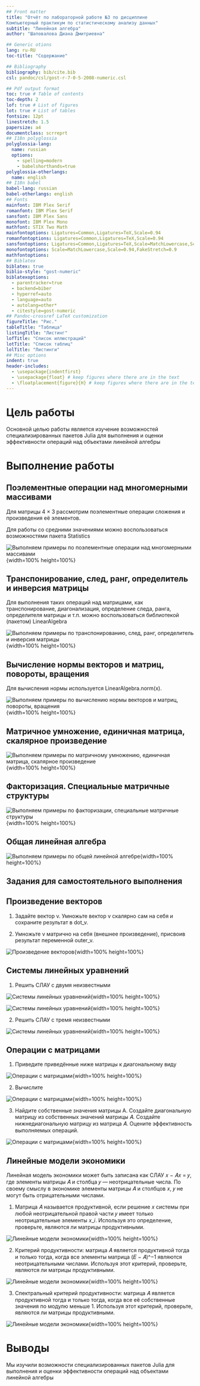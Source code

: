 ```yaml
---
## Front matter
title: "Отчёт по лабораторной работе №3 по дисциплине
Компьютерный практикум по статистическому анализу данных"
subtitle: "Линейная алгебра"
author: "Шаповалова Диана Дмитриевна"

## Generic otions
lang: ru-RU
toc-title: "Содержание"

## Bibliography
bibliography: bib/cite.bib
csl: pandoc/csl/gost-r-7-0-5-2008-numeric.csl

## Pdf output format
toc: true # Table of contents
toc-depth: 2
lof: true # List of figures
lot: true # List of tables
fontsize: 12pt
linestretch: 1.5
papersize: a4
documentclass: scrreprt
## I18n polyglossia
polyglossia-lang:
  name: russian
  options:
	- spelling=modern
	- babelshorthands=true
polyglossia-otherlangs:
  name: english
## I18n babel
babel-lang: russian
babel-otherlangs: english
## Fonts
mainfont: IBM Plex Serif
romanfont: IBM Plex Serif
sansfont: IBM Plex Sans
monofont: IBM Plex Mono
mathfont: STIX Two Math
mainfontoptions: Ligatures=Common,Ligatures=TeX,Scale=0.94
romanfontoptions: Ligatures=Common,Ligatures=TeX,Scale=0.94
sansfontoptions: Ligatures=Common,Ligatures=TeX,Scale=MatchLowercase,Scale=0.94
monofontoptions: Scale=MatchLowercase,Scale=0.94,FakeStretch=0.9
mathfontoptions:
## Biblatex
biblatex: true
biblio-style: "gost-numeric"
biblatexoptions:
  - parentracker=true
  - backend=biber
  - hyperref=auto
  - language=auto
  - autolang=other*
  - citestyle=gost-numeric
## Pandoc-crossref LaTeX customization
figureTitle: "Рис."
tableTitle: "Таблица"
listingTitle: "Листинг"
lofTitle: "Список иллюстраций"
lotTitle: "Список таблиц"
lolTitle: "Листинги"
## Misc options
indent: true
header-includes:
  - \usepackage{indentfirst}
  - \usepackage{float} # keep figures where there are in the text
  - \floatplacement{figure}{H} # keep figures where there are in the text
---
```


# Цель работы

Основной целью работы является изучение возможностей специализированных пакетов Julia для выполнения и оценки эффективности операций над объектами линейной
алгебры

# Выполнение работы
## Поэлементные операции над многомерными массивами

Для матрицы 4 × 3 рассмотрим поэлементные операции сложения и произведения её
элементов.

Для работы со средними значениями можно воспользоваться возможностями пакета
Statistics

![Выполняем примеры по поэлементные операции над многомерными массивами](image/1.png){width=100% height=100%}

## Транспонирование, след, ранг, определитель и инверсия матрицы

Для выполнения таких операций над матрицами, как транспонирование, диагонализация, определение следа, ранга, определителя матрицы и т.п. можно воспользоваться
библиотекой (пакетом) LinearAlgebra

![Выполняем примеры по транспонированию, след, ранг, определитель и инверсия матрицы](image/2.png){width=100% height=100%}

## Вычисление нормы векторов и матриц, повороты, вращения

Для вычисления нормы используется LinearAlgebra.norm(x).

![Выполняем примеры по вычислению нормы векторов и матриц, повороты, вращения](image/3.png){width=100% height=100%}

## Матричное умножение, единичная матрица, скалярное произведение

![Выполняем примеры по матричному умножению, единичная матрица, скалярное произведение](image/4.png){width=100% height=100%}

## Факторизация. Специальные матричные структуры

![Выполняем примеры по факторизации, специальные матричные структуры](image/5.png){width=100% height=100%}

## Общая линейная алгебра

![Выполняем примеры по общей линейной алгебре](image/6.png){width=100% height=100%}

## Задания для самостоятельного выполнения
## Произведение векторов

1. Задайте вектор v. Умножьте вектор v скалярно сам на себя и сохраните результат
в dot_v.

2. Умножьте v матрично на себя (внешнее произведение), присвоив результат переменной outer_v.

![Произведение векторов](image/7.png){width=100% height=100%}

## Системы линейных уравнений

1. Решить СЛАУ с двумя неизвестными

![Системы линейных уравнений](image/8.png){width=100% height=100%}

![Системы линейных уравнений](image/9.png){width=100% height=100%}

2. Решить СЛАУ с тремя неизвестными

![Системы линейных уравнений](image/10.png){width=100% height=100%}

## Операции с матрицами

1. Приведите приведённые ниже матрицы к диагональному виду

![Операции с матрицами](image/11.png){width=100% height=100%}

2. Вычислите

![Операции с матрицами](image/12.png){width=100% height=100%}

3. Найдите собственные значения матрицы A. Создайте диагональную матрицу из собственных значений матрицы 𝐴. Создайте
нижнедиагональную матрицу из матрица 𝐴. Оцените эффективность выполняемых
операций.

![Операции с матрицами](image/13.png){width=100% height=100%}

## Линейные модели экономики

Линейная модель экономики может быть записана как СЛАУ 𝑥 − 𝐴𝑥 = 𝑦,
где элементы матрицы 𝐴 и столбца 𝑦 — неотрицательные числа. По своему смыслу в экономике элементы матрицы 𝐴 и столбцов 𝑥, 𝑦 не могут быть отрицательными числами.

1. Матрица 𝐴 называется продуктивной, если решение 𝑥 системы при любой неотрицательной правой части 𝑦 имеет только неотрицательные элементы 𝑥_𝑖. Используя это
определение, проверьте, являются ли матрицы продуктивными.

![Линейные модели экономики](image/14.png){width=100% height=100%}

2. Критерий продуктивности: матрица 𝐴 является продуктивной тогда и только тогда,
когда все элементы матрица (𝐸 − 𝐴)^−1 являются неотрицательными числами. Используя этот критерий, проверьте, являются
ли матрицы продуктивными.

![Линейные модели экономики](image/15.png){width=100% height=100%}

3. Спектральный критерий продуктивности: матрица 𝐴 является продуктивной тогда
и только тогда, когда все её собственные значения по модулю меньше 1. Используя
этот критерий, проверьте, являются ли матрицы продуктивными.

![Линейные модели экономики](image/16.png){width=100% height=100%}

# Выводы

Мы изучили возможности специализированных пакетов Julia для выполнения и оценки эффективности операций над объектами линейной
алгебры

